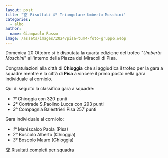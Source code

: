 ```yaml
---
layout: post
title: "🏆 Risultati 4° Triangolare Umberto Moschini"
categories: 
  - albo
author:
  name: Giampaolo Russo
image: /assets/images/2024/pisa-tum4-foto-gruppo.webp
---
```


Domenica 20 Ottobre si è disputata la quarta edizione del trofeo "*Umberto Moschini*" all'interno della Piazza dei Miracoli di Pisa.

<!-- more -->

Congratulazioni alla città di **Chioggia** che si aggiudica il trofeo per la gara a squadre mentre è la città di **Pisa** a vincere il primo posto nella gara individuale al corniolo.

Qui di seguito la classifica gara a squadre:

* *1°* Chioggia con 320 punti
* *2°* Contrade S.Paolino Lucca con 293 punti
* *3°* Compagnia Balestrieri Pisa 257 punti

Gara individuale al corniolo:

* *1°* Maniscalco Paola (Pisa)
* *2°* Boscolo Alberto (Chioggia)
* *3°* Boscolo Mauro (Chioggia)

[🏆 Risultati completi per squadra](/assets/files/2024/risultati_quarto_trofeo_moschini.pdf)
